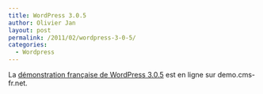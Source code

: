 ```yaml
---
title: WordPress 3.0.5
author: Olivier Jan
layout: post
permalink: /2011/02/wordpress-3-0-5/
categories:
  - Wordpress
--- 
```


La [démonstration française de WordPress 3.0.5][1] est en ligne sur demo.cms-fr.net.

 [1]: /demo/wordpress/
